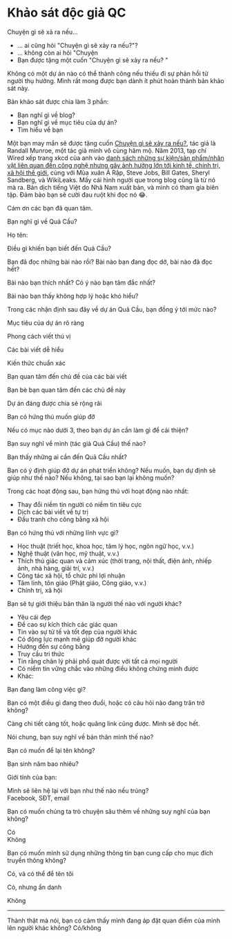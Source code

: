 # Khảo sát độc giả QC
Chuyện gì sẽ xả ra nếu...

-   ... ai cũng hỏi "Chuyện gì sẽ xảy ra nếu?"?
-   ... không còn ai hỏi "Chuyện
-   Bạn được tặng một cuốn "Chuyện gì sẽ xảy ra nếu? "

Không có một dự án nào có thể thành công nếu thiếu đi sự phản hồi từ người thụ hưởng. Mình rất mong được bạn dành ít phút hoàn thành bản khảo sát này.

Bản khảo sát được chia làm 3 phần:

-   Bạn nghĩ gì về blog?
-   Bạn nghĩ gì về mục tiêu của dự án?
-   Tìm hiểu về bạn

Một bạn may mắn sẽ được tặng cuốn [Chuyện gì sẽ xảy ra nếu?](http://xn--qucu-hr5aza.com/neu-thi?utm_source=F+%C2%BB+B%E1%BA%A1n+b%C3%A8+blog+Qu%E1%BA%A3+C%E1%BA%A7u+%C2%BB+kh%E1%BA%A3o+s%C3%A1t&utm_medium=N%E1%BA%BFu+th%C3%AC&utm_campaign=S%C3%A1ch%2C+th%C6%A1%2C+phim), tác giả là Randall Munroe, một tác giả mình vô cùng hâm mộ. Năm 2013, tạp chí Wired xếp trang xkcd của anh vào [danh sách những sự kiện/sản phẩm/nhân vật liên quan đến công nghệ nhưng gây ảnh hưởng lớn tới kinh tế, chính trị, xã hội thế giới](https://www.wired.com/2013/04/wired-20th-anniversary/), cùng với Mùa xuân Ả Rập, Steve Jobs, Bill Gates, Sheryl Sandberg, và WikiLeaks. Mấy cái hình người que trong blog cũng là từ nó mà ra. Bản dịch tiếng Việt do Nhã Nam xuất bản, và mình có tham gia biên tập. Đảm bảo bạn sẽ cười đau ruột khi đọc nó 😂.

Cám ơn các bạn đã quan tâm.

Bạn nghĩ gì về Quả Cầu?

Họ tên:

Điều gì khiến bạn biết đến Quả Cầu?

Bạn đã đọc những bài nào rồi? Bài nào bạn đang đọc dở, bài nào đã đọc hết?

Bài nào bạn thích nhất? Có ý nào bạn tâm đắc nhất?

Bài nào bạn thấy không hợp lý hoặc khó hiểu?

Trong các nhận định sau đây về dự án Quả Cầu, bạn đồng ý tới mức nào?

Mục tiêu của dự án rõ ràng

Phong cách viết thú vị

Các bài viết dễ hiểu

Kiến thức chuẩn xác

Bạn quan tâm đến chủ đề của các bài viết

Bạn bè bạn quan tâm đến các chủ đề này

Dự án đáng được chia sẻ rộng rãi

Bạn có hứng thú muốn giúp đỡ

Nếu có mục nào dưới 3, theo bạn dự án cần làm gì để cải thiện?

Bạn suy nghĩ về mình (tác giả Quả Cầu) thế nào?

Bạn thấy những ai cần đến Quả Cầu nhất?

Bạn có ý định giúp đỡ dự án phát triển không? Nếu muốn, bạn dự định sẽ giúp như thế nào? Nếu không, tại sao bạn lại không muốn?

Trong các hoạt động sau, bạn hứng thú với hoạt động nào nhất:

-   Thay đổi niềm tin người có niềm tin tiêu cực
-   Dịch các bài viết về tự trị
-   Đấu tranh cho công bằng xã hội

Bạn có hứng thú với những lĩnh vực gì?

-   Học thuật (triết học, khoa học, tâm lý học, ngôn ngữ học, v.v.)
-   Nghệ thuật (văn học, mỹ thuật, v.v.)
-   Thích thú giác quan và cảm xúc (thời trang, nội thất, điện ảnh, nhiếp ảnh, nhà hàng, giải trí, v.v.)
-   Công tác xã hội, tổ chức phi lợi nhuận
-   Tâm linh, tôn giáo (Phật giáo, Công giáo, v.v.)
-   Chính trị, xã hội

Bạn sẽ tự giới thiệu bản thân là người thế nào với người khác?

-   Yêu cái đẹp
-   Đề cao sự kích thích các giác quan
-   Tin vào sự tử tế và tốt đẹp của người khác
-   Có động lực mạnh mẽ giúp đỡ người khác
-   Hướng đến sự công bằng
-   Truy cầu tri thức
-   Tin rằng chân lý phải phổ quát được với tất cả mọi người
-   Có niềm tin vững chắc vào những điều không chứng minh được
-   Khác:

Bạn đang làm công việc gì?

Bạn có một điều gì đang theo đuổi, hoặc có câu hỏi nào đang trăn trở không?

Càng chi tiết càng tốt, hoặc quăng link cũng được. Mình sẽ đọc hết.

Nói chung, bạn suy nghĩ về bản thân mình thế nào?

Bạn có muốn để lại tên không?

Bạn sinh năm bao nhiêu?

Giới tính của bạn:

Mình sẽ liên hệ lại với bạn như thế nào nếu trúng?  
Facebook, SĐT, email

  
Bạn có muốn chúng ta trò chuyện sâu thêm về những suy nghĩ của bạn không?

Có  
Không

Bạn có muốn mình sử dụng những thông tin bạn cung cấp cho mục đích truyền thông không?

Có, và có thể để tên tôi

Có, nhưng ẩn danh

Không

____________________

Thành thật mà nói, bạn có cảm thấy mình đang áp đặt quan điểm của mình lên người khác không? Có/không
